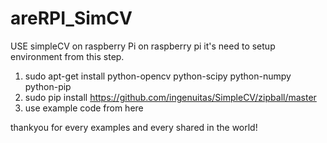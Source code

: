# areRPI_SimCV
USE simpleCV on raspberry Pi
on raspberry pi it's need to setup environment from this step.
  1.   sudo apt-get install python-opencv python-scipy python-numpy python-pip
  2.   sudo pip install https://github.com/ingenuitas/SimpleCV/zipball/master
  3.   use example code from here
  
  thankyou for every examples and every shared in the world!

